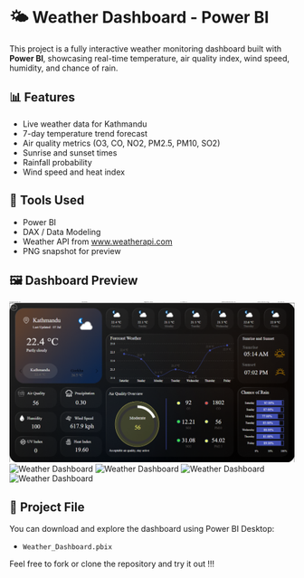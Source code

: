 # 🌤️ Weather Dashboard - Power BI

This project is a fully interactive weather monitoring dashboard built with **Power BI**, showcasing real-time temperature, air quality index, wind speed, humidity, and chance of rain.

## 📊 Features

- Live weather data for Kathmandu
- 7-day temperature trend forecast
- Air quality metrics (O3, CO, NO2, PM2.5, PM10, SO2)
- Sunrise and sunset times
- Rainfall probability
- Wind speed and heat index

## 🔧 Tools Used

- Power BI
- DAX / Data Modeling
- Weather API from www.weatherapi.com
- PNG snapshot for preview

## 🖼️ Dashboard Preview

![Weather Dashboard](Screenshot%202025-07-07%20122657.png)
![Weather Dashboard](Screenshot%2025-07-07%122756.png)
![Weather Dashboard](Screenshot%2025-07-07%122940.png)
![Weather Dashboard](Screenshot%2025-07-07%122950.png)
![Weather Dashboard](Screenshot%2025-07-07%123009.png)
## 📁 Project File

You can download and explore the dashboard using Power BI Desktop:
- `Weather_Dashboard.pbix`

Feel free to fork or clone the repository and try it out !!!
